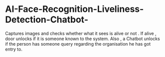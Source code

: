 # AI-Face-Recognition-Liveliness-Detection-Chatbot-
Captures images and checks whether what it sees is alive or not . If alive , door unlocks if it is someone known to the system. Also , a Chatbot unlocks if the person has someone query regarding the organisation he has got entry to.

